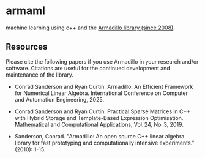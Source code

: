 # armaml
machine learning using c++ and the <a href="https://arma.sourceforge.net/">Armadillo library (since 2008)</a>.

## Resources
Please cite the following papers if you use Armadillo in your research and/or software.
Citations are useful for the continued development and maintenance of the library.

* Conrad Sanderson and Ryan Curtin.
Armadillo: An Efficient Framework for Numerical Linear Algebra.
International Conference on Computer and Automation Engineering, 2025.

* Conrad Sanderson and Ryan Curtin.
Practical Sparse Matrices in C++ with Hybrid Storage and Template-Based Expression Optimisation.
Mathematical and Computational Applications, Vol. 24, No. 3, 2019.

* Sanderson, Conrad. "Armadillo: An open source C++ linear algebra library for fast prototyping and computationally intensive experiments." (2010): 1-15.

